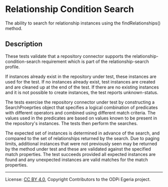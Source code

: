 <!-- SPDX-License-Identifier: CC-BY-4.0 -->
<!-- Copyright Contributors to the ODPi Egeria project. -->


# Relationship Condition Search

The ability to search for relationship instances using the findRelationships() method.

## Description

These tests validate that a repository connector supports the relationship-condition-search requirement which is part of the relationship-search profile.

If instances already exist in the repository under test, these instances are used for the test. If no instances already exist, test instances are
created and are cleaned up at the end of the test. If there are no existing instances and it is not possible to create instances, the test
reports unknown-status.

The tests exercise the repository connector under test by constructing a SearchProeprties object that specifies a logical combination of predicates
with different operators and combined using different match criteria. The values used in the predicates are based on values known to be present in the
repository's instances. The tests then perform the searches.

The expected set of instances is determined in advance of the search, and compared to the set of relationships returned by the search. Due to paging
limits, additional instances that were not previously seen may be returned by the method under test and these are validated against the specified
match properties. The test succeeds provided all expected instances are found and any unexpected instances are valid matches for the match properties.


----
License: [CC BY 4.0](https://creativecommons.org/licenses/by/4.0/),
Copyright Contributors to the ODPi Egeria project.